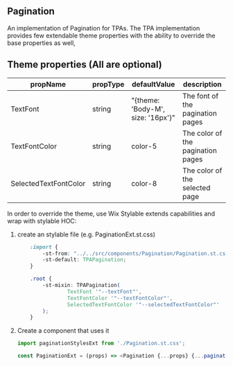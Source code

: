 ## Pagination
An implementation of Pagination for TPAs.
The TPA implementation provides few extendable theme properties with the ability to override the base properties as well,

## Theme properties (All are optional)

| propName   | propType | defaultValue | description |
|------------|----------|--------------|-------------|
| TextFont | string   | "{theme: 'Body-M', size: '16px'}" | The font of the pagination pages |
| TextFontColor  | string   | color-5 | The color of the pagination pages |
| SelectedTextFontColor  | string   | color-8 | The color of the selected page |

In order to override the theme, use Wix Stylable extends capabilities and wrap with stylable HOC:

1. create an stylable file (e.g. PaginationExt.st.css)
    ``` css
        :import {
            -st-from: "../../src/components/Pagination/Pagination.st.css";
            -st-default: TPAPagination;
        }

        .root {
            -st-mixin: TPAPagination(
                    TextFont '"--textFont"',
                    TextFontColor '"--textFontColor"',
                    SelectedTextFontColor '"--selectedTextFontColor"'
            );
        }
    ```

2. Create a component that uses it
    ``` javascript
    import paginationStylesExt from './Pagination.st.css';

    const PaginationExt = (props) => <Pagination {...props} {...paginationStylesExt('root', {}, props)}/>;
    ```
